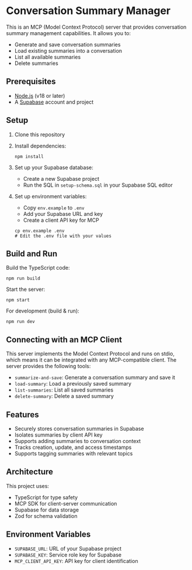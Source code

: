 # Conversation Summary Manager

This is an MCP (Model Context Protocol) server that provides conversation summary management capabilities. It allows you to:

- Generate and save conversation summaries
- Load existing summaries into a conversation
- List all available summaries
- Delete summaries

## Prerequisites

- [Node.js](https://nodejs.org/) (v18 or later)
- A [Supabase](https://supabase.com/) account and project

## Setup

1. Clone this repository
2. Install dependencies:
   ```
   npm install
   ```
3. Set up your Supabase database:
   - Create a new Supabase project
   - Run the SQL in `setup-schema.sql` in your Supabase SQL editor

4. Set up environment variables:
   - Copy `env.example` to `.env`
   - Add your Supabase URL and key
   - Create a client API key for MCP

   ```
   cp env.example .env
   # Edit the .env file with your values
   ```

## Build and Run

Build the TypeScript code:
```
npm run build
```

Start the server:
```
npm start
```

For development (build & run):
```
npm run dev
```

## Connecting with an MCP Client

This server implements the Model Context Protocol and runs on stdio, which means it can be integrated with any MCP-compatible client. The server provides the following tools:

- `summarize-and-save`: Generate a conversation summary and save it
- `load-summary`: Load a previously saved summary
- `list-summaries`: List all saved summaries
- `delete-summary`: Delete a saved summary

## Features

- Securely stores conversation summaries in Supabase
- Isolates summaries by client API key
- Supports adding summaries to conversation context
- Tracks creation, update, and access timestamps
- Supports tagging summaries with relevant topics

## Architecture

This project uses:
- TypeScript for type safety
- MCP SDK for client-server communication
- Supabase for data storage
- Zod for schema validation

## Environment Variables

- `SUPABASE_URL`: URL of your Supabase project
- `SUPABASE_KEY`: Service role key for Supabase
- `MCP_CLIENT_API_KEY`: API key for client identification 
